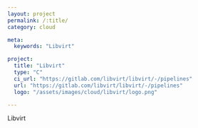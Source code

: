 ```yaml
---
layout: project
permalink: /:title/
category: cloud

meta:
  keywords: "Libvirt"

project:
  title: "Libvirt"
  type: "C"
  ci_url: "https://gitlab.com/libvirt/libvirt/-/pipelines"
  url: "https://gitlab.com/libvirt/libvirt/-/pipelines"
  logo: "/assets/images/cloud/libvirt/logo.png"

---
```

<p>Libvirt</p>
